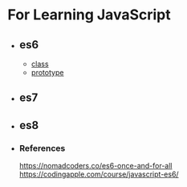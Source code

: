 # For Learning JavaScript

- ## es6
  - [class](./class/README.md)
  - [prototype](./prototype/README.md)
- ## es7
- ## es8

* ### References <br/>
  https://nomadcoders.co/es6-once-and-for-all <br/>
  https://codingapple.com/course/javascript-es6/ <br/>

